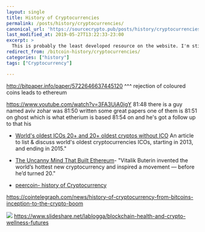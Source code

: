 ```yaml
---
layout: single
title: History of Cryptocurrencies
permalink: /posts/history/cryptocurrencies/
canonical_url: 'https://sourcecrypto.pub/posts/history/cryptocurrencies/'
last_modified_at: 2019-05-27T13:22:33-23:00
excerpt: >
  This is probably the least developed resource on the website. I'm still busy picking up on all the pre-history.
redirect_from: /bitcoin-history/cryptocurrencies/
categories: ["history"]
tags: ["Cryptocurrency"]

---
```


http://bitpaper.info/paper/5722646637445120
^^^ rejection of coloured coins leads to ethereum

https://www.youtube.com/watch?v=3FA3UjA0igY
81:48
there is a guy named aviv zohar was
81:50
written some great papers one of them is
81:51
on ghost which is what etherium is based
81:54
on and he's got a follow up to that his 


* [World's oldest ICOs 20+ and 20+ oldest cryptos without ICO](https://steemit.com/crypto/@sxiii/oldest-icos)
An article to list & discuss world's oldest cryptocurrencies ICOs, starting in 2013, and ending in 2015."

* [The Uncanny Mind That Built Ethereum](https://www.wired.com/2016/06/the-uncanny-mind-that-built-ethereum/)- "Vitalik Buterin invented the world’s hottest new cryptocurrency and inspired a movement — before he’d turned 20."

* [peercoin- history of Cryptocurrency](https://github.com/peercoin/peercoin/wiki/history-of-cryptocurrency)


https://cointelegraph.com/news/history-of-cryptocurrency-from-bitcoins-inception-to-the-crypto-boom


![](https://i.imgur.com/940KZVQ.png)
https://www.slideshare.net/lablogga/blockchain-health-and-crypto-wellness-futures